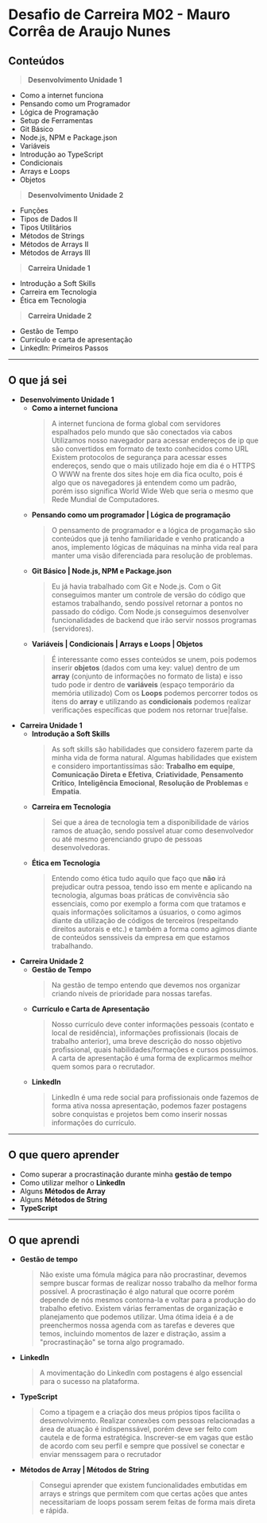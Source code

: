 # Desafio de Carreira M02 - Mauro Corrêa de Araujo Nunes

## Conteúdos

> **Desenvolvimento Unidade 1**
- Como a internet funciona
- Pensando como um Programador
- Lógica de Programação
- Setup de Ferramentas
- Git Básico
- Node.js, NPM e Package.json
- Variáveis
- Introdução ao TypeScript
- Condicionais
- Arrays e Loops
- Objetos

> **Desenvolvimento Unidade 2**
- Funções
- Tipos de Dados II
- Tipos Utilitários
- Métodos de Strings
- Métodos de Arrays II
- Métodos de Arrays III

> **Carreira Unidade 1**
- Introdução a Soft Skills
- Carreira em Tecnologia
- Ética em Tecnologia

> **Carreira Unidade 2**
- Gestão de Tempo
- Currículo e carta de apresentação
- LinkedIn: Primeiros Passos
<hr/>

## O que já sei

- **Desenvolvimento Unidade 1**
   - **Como a internet funciona**
       > A internet funciona de forma global com servidores espalhados pelo mundo que são conectados via cabos
       > Utilizamos nosso navegador para acessar endereços de ip que são convertidos em formato de texto conhecidos como URL
       > Existem protocolos de segurança para acessar esses endereços, sendo que o mais utilizado hoje em dia é o HTTPS
       > O WWW na frente dos sites hoje em dia fica oculto, pois é algo que os navegadores já entendem como um padrão, porém
       > isso significa World Wide Web que seria o mesmo que Rede Mundial de Computadores.
  - **Pensando como um programador | Lógica de programação**
     > O pensamento de programador e a lógica de progamação são conteúdos que já tenho familiaridade e venho praticando
     > a anos, implemento lógicas de máquinas na minha vida real para manter uma visão diferenciada para resolução de problemas.
  - **Git Básico | Node.js, NPM e Package.json**
     > Eu já havia trabalhado com Git e Node.js.
     > Com o Git conseguimos manter um controle de versão do código que estamos trabalhando, sendo possível retornar a pontos no passado do código.
     > Com Node.js conseguimos desenvolver funcionalidades de backend que irão servir nossos programas (servidores).
  - **Variáveis | Condicionais | Arrays e Loops | Objetos**
     > É interessante como esses conteúdos se unem, pois podemos inserir **objetos** (dados com uma key: value) dentro de um **array** (conjunto de informações no formato de lista) e isso tudo pode ir dentro de **variáveis** (espaço temporário da memória utilizado)
     > Com os **Loops** podemos percorrer todos os itens do **array** e utilizando as **condicionais** podemos realizar verificações específicas que podem nos retornar true|false.
- **Carreira Unidade 1**
     - **Introdução a Soft Skills**
       > As soft skills são habilidades que considero fazerem parte da minha vida de forma natural.
       > Algumas habilidades que existem e considero importantissímas são: **Trabalho em equipe**, **Comunicação Direta e Efetiva**, **Criatividade**, **Pensamento Crítico**, **Inteligência Emocional**, **Resolução de Problemas** e **Empatia**.
     - **Carreira em Tecnologia**
       > Sei que a área de tecnologia tem a disponibilidade de vários ramos de atuação, sendo possível atuar como desenvolvedor ou até mesmo gerenciando grupo de pessoas desenvolvedoras.
    - **Ética em Tecnologia**
      >Entendo como ética tudo aquilo que faço que **não** irá prejudicar outra pessoa, tendo isso em mente e aplicando na tecnologia, algumas boas práticas de convivência são essenciais, como por exemplo a forma com que tratamos e quais informações solicitamos a úsuarios, o como agimos diante da utilização de códigos de terceiros (respeitando direitos autorais e etc.) e também a forma como agimos diante de conteúdos senssiveis da empresa em que estamos trabalhando.
- **Carreira Unidade 2**
  - **Gestão de Tempo**
     >Na gestão de tempo entendo que devemos nos organizar criando níveis de prioridade para nossas tarefas.
  - **Currículo e Carta de Apresentação**
    > Nosso currículo deve conter informações pessoais (contato e local de residência), informações profissionais (locais de trabalho anterior), uma breve descrição do nosso objetivo profissional, quais habilidades/formações e cursos possuimos.
    > A carta de apresentação é uma forma de explicarmos melhor quem somos para o recrutador.
  - **LinkedIn**
    > LinkedIn é uma rede social para profissionais onde fazemos de forma ativa nossa apresentação, podemos fazer postagens sobre conquistas e projetos bem como inserir nossas informações do currículo.
<hr/>

## O que quero aprender
   - Como superar a procrastinação durante minha **gestão de tempo**
   - Como utilizar melhor o **LinkedIn**
   - Alguns **Métodos de Array**
   - Alguns **Métodos de String**
   - **TypeScript**
<hr/>

## O que aprendi
   - **Gestão de tempo**
     > Não existe uma fómula mágica para não procrastinar, devemos sempre buscar formas de realizar nosso trabalho da melhor forma possível.
     > A procrastinação é algo natural que ocorre porém depende de nós mesmos contorna-la e voltar para a produção do trabalho efetivo.
     > Existem várias ferramentas de organização e planejamento que podemos utilizar.
     > Uma ótima ideia é a de preenchermos nossa agenda com as tarefas e deveres que temos, incluindo momentos de lazer e distração, assim a "procrastinação" se torna algo programado.
  - **LinkedIn**
    > A movimentação do LinkedIn com postagens é algo essencial para o sucesso na plataforma.
  - **TypeScript**
    > Como a tipagem e a criação dos meus própios tipos facilita o desenvolvimento.
    > Realizar conexões com pessoas relacionadas a área de atuação é indispenssável, porém deve ser feito com cautela e de forma estratégica.
    > Inscrever-se em vagas que estão de acordo com seu perfil e sempre que possível se conectar e enviar menssagem para o recrutador
  - **Métodos de Array | Métodos de String**
    > Consegui aprender que existem funcionalidades embutidas em arrays e strings que permitem com que certas ações que antes necessitariam de loops possam serem feitas de forma mais direta e rápida.
